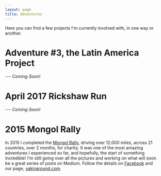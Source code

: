 ```yaml
---
layout: page
title: Adventures
---
```


Here you can find a few projects I'm currently involved with, in one way or another.

# Adventure #3, the Latin America Project

*--- Coming Soon!*

# April 2017 Rickshaw Run

*--- Coming Soon!*

# 2015 Mongol Rally

In 2015 I completed the [Mongol Rally](http://www.theadventurists.com/mongol-rally/), driving over 12.000 miles, across 21 countries, over 2 months, for charity. It was one of the most amazing adventures I experienced so far, and hopefully, the start of something incredible! I'm still going over all the pictures and working on what will soon be a great series of posts on Medium. Follow the details on [Facebook](https://www.facebook.com/yakaround/) and our page, [yakinaround.com](http://yakinaround.com/).



